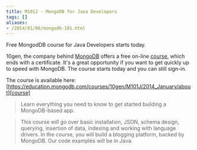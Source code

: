 ```yaml
---
title: M101J - MongoDB for Java Developers
tags: []
aliases:
- /2014/01/06/mongodb-101.html
---
```

Free MongodDB course for Java Developers starts today.

10gen, the company behind [MongoDB][mongo] offers a free
on-line [course][course], which ends with a certificate. It's a great
opportunity if you want to get quickly up to speed with MongoDB. The
course starts today and you can still sign-in.

[mongo]: http://www.mongodb.com/

The course is available here:
[https://education.mongodb.com/courses/10gen/M101J/2014_January/about][course]

[course]: https://education.mongodb.com/courses/10gen/M101J/2014_January/about

> Learn everything you need to know to get started building a
> MongoDB-based app.

> This course will go over basic installation,
> JSON, schema design, querying, insertion of data, indexing and
> working with language drivers. In the course, you will build a
> blogging platform, backed by MongoDB. Our code examples will be in
> Java.
